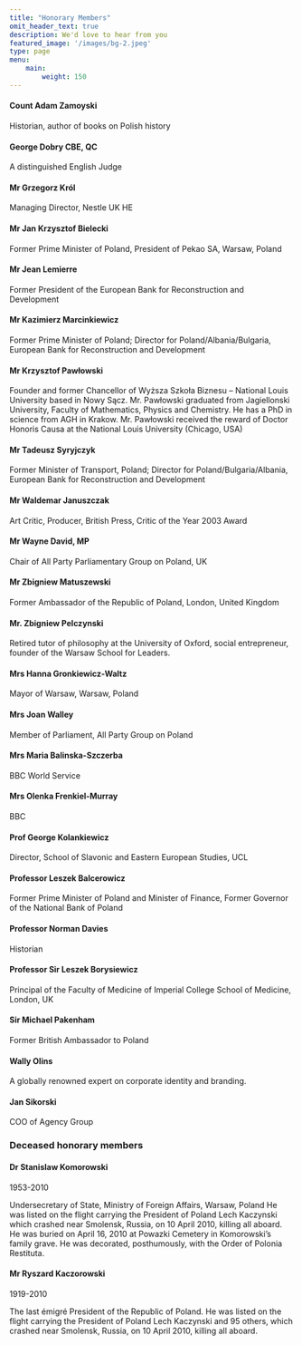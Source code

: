 ```yaml
---
title: "Honorary Members"
omit_header_text: true
description: We'd love to hear from you
featured_image: '/images/bg-2.jpeg'
type: page
menu:
    main:
        weight: 150
---
```


#### Count Adam Zamoyski

Historian, author of books on Polish history

#### George Dobry CBE, QC

A distinguished English Judge

#### Mr Grzegorz Król

Managing Director, Nestle UK HE

#### Mr Jan Krzysztof Bielecki

Former Prime Minister of Poland, President of Pekao SA, Warsaw, Poland

#### Mr Jean Lemierre

Former President of the European Bank for Reconstruction and Development

#### Mr Kazimierz Marcinkiewicz

Former Prime Minister of Poland; Director for Poland/Albania/Bulgaria, European Bank for Reconstruction and Development

#### Mr Krzysztof Pawłowski

Founder and former Chancellor of Wyższa Szkoła Biznesu – National Louis University based in Nowy Sącz. Mr. Pawłowski graduated from Jagiellonski University, Faculty of Mathematics, Physics and Chemistry. He has a PhD in science from AGH in Krakow. Mr. Pawłowski received the reward of Doctor Honoris Causa at the National Louis University (Chicago, USA)

#### Mr Tadeusz Syryjczyk

Former Minister of Transport, Poland; Director for Poland/Bulgaria/Albania, European Bank for Reconstruction and Development

#### Mr Waldemar Januszczak

Art Critic, Producer, British Press, Critic of the Year 2003 Award

#### Mr Wayne David, MP

Chair of All Party Parliamentary Group on Poland, UK

#### Mr Zbigniew Matuszewski

Former Ambassador of the Republic of Poland, London, United Kingdom

#### Mr. Zbigniew Pelczynski

Retired tutor of philosophy at the University of Oxford, social entrepreneur, founder of the Warsaw School for Leaders.

#### Mrs Hanna Gronkiewicz-Waltz

Mayor of Warsaw, Warsaw, Poland

#### Mrs Joan Walley

Member of Parliament, All Party Group on Poland

#### Mrs Maria Balinska-Szczerba

BBC World Service

#### Mrs Olenka Frenkiel-Murray

BBC

#### Prof George Kolankiewicz

Director, School of Slavonic and Eastern European Studies, UCL

#### Professor Leszek Balcerowicz

Former Prime Minister of Poland and Minister of Finance, Former Governor of the National Bank of Poland

#### Professor Norman Davies

Historian

#### Professor Sir Leszek Borysiewicz

Principal of the Faculty of Medicine of Imperial College School of Medicine, London, UK

#### Sir Michael Pakenham

Former British Ambassador to Poland

#### Wally Olins

A globally renowned expert on corporate identity and branding.

#### Jan Sikorski

COO of Agency Group

### Deceased honorary members

#### Dr Stanislaw Komorowski

1953-2010

Undersecretary of State, Ministry of Foreign Affairs, Warsaw, Poland
He was listed on the flight carrying the President of Poland Lech Kaczynski which crashed near Smolensk, Russia, on 10 April 2010, killing all aboard. He was buried on April 16, 2010 at Powazki Cemetery in Komorowski’s family grave. He was decorated, posthumously, with the Order of Polonia Restituta.

#### Mr Ryszard Kaczorowski

1919-2010

The last émigré President of the Republic of Poland. He was listed on the flight carrying the President of Poland Lech Kaczynski and 95 others, which crashed near Smolensk, Russia, on 10 April 2010, killing all aboard.